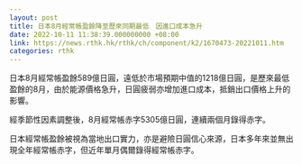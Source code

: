 ```yaml
---
layout: post
title: 日本8月經常帳盈餘降至歷來同期最低　因進口成本急升
date: 2022-10-11 11:38:39.000000000 +08:00
link: https://news.rthk.hk/rthk/ch/component/k2/1670473-20221011.htm
categories: rthk
---
```


日本8月經常帳盈餘589億日圓，遠低於市場預期中值的1218億日圓，是歷來最低盈餘的8月，由於能源價格急升，日圓疲弱亦增加進口成本，抵銷出口價格上升的影響。

經季節性因素調整後，8月經常帳赤字5305億日圓，連續兩個月錄得赤字。

日本經常帳盈餘被視為當地出口實力，亦是避險日圓信心來源，日本多年來並無出現全年經常帳赤字，但近年單月偶爾錄得經常帳赤字。
